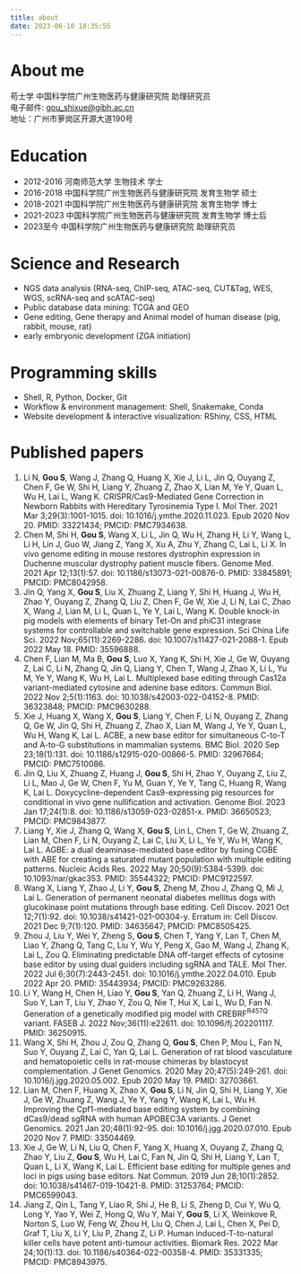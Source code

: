 ```yaml
---
title: about
date: 2023-06-10 18:35:55
---
```

# About me

苟士学  中国科学院广州生物医药与健康研究院  助理研究员 \
电子邮件: gou_shixue@gibh.ac.cn \
地址：广州市萝岗区开源大道190号

# Education

- 2012-2016    河南师范大学  生物技术   学士
- 2016-2018    中国科学院广州生物医药与健康研究院  发育生物学   硕士
- 2018-2021    中国科学院广州生物医药与健康研究院  发育生物学   博士
- 2021-2023    中国科学院广州生物医药与健康研究院  发育生物学   博士后
- 2023至今      中国科学院广州生物医药与健康研究院   助理研究员

# Science and Research

- NGS data analysis (RNA-seq, ChIP-seq, ATAC-seq, CUT&Tag, WES, WGS, scRNA-seq and scATAC-seq)
- Public database data mining: TCGA and GEO
- Gene editing, Gene therapy and Animal model of human disease (pig, rabbit, mouse, rat)
- early embryonic development (ZGA initiation)

# Programming skills

- Shell, R, Python, Docker, Git
- Workflow & environment management: Shell, Snakemake, Conda
- Website development & interactive visualization: RShiny, CSS, HTML

# Published papers

1. Li N, **Gou S**, Wang J, Zhang Q, Huang X, Xie J, Li L, Jin Q, Ouyang Z, Chen F, Ge W, Shi H, Liang Y, Zhuang Z, Zhao X, Lian M, Ye Y, Quan L, Wu H, Lai L, Wang K. CRISPR/Cas9-Mediated Gene Correction in Newborn Rabbits with Hereditary Tyrosinemia Type I. Mol Ther. 2021 Mar 3;29(3):1001-1015. doi: 10.1016/j.ymthe.2020.11.023. Epub 2020 Nov 20. PMID: 33221434; PMCID: PMC7934638.
2. Chen M, Shi H, **Gou S**, Wang X, Li L, Jin Q, Wu H, Zhang H, Li Y, Wang L, Li H, Lin J, Guo W, Jiang Z, Yang X, Xu A, Zhu Y, Zhang C, Lai L, Li X. In vivo genome editing in mouse restores dystrophin expression in Duchenne muscular dystrophy patient muscle fibers. Genome Med. 2021 Apr 12;13(1):57. doi: 10.1186/s13073-021-00876-0. PMID: 33845891; PMCID: PMC8042958.
3. Jin Q, Yang X, **Gou S**, Liu X, Zhuang Z, Liang Y, Shi H, Huang J, Wu H, Zhao Y, Ouyang Z, Zhang Q, Liu Z, Chen F, Ge W, Xie J, Li N, Lai C, Zhao X, Wang J, Lian M, Li L, Quan L, Ye Y, Lai L, Wang K. Double knock-in pig models with elements of binary Tet-On and phiC31 integrase systems for controllable and switchable gene expression. Sci China Life Sci. 2022 Nov;65(11):2269-2286. doi: 10.1007/s11427-021-2088-1. Epub 2022 May 18. PMID: 35596888.
4. Chen F, Lian M, Ma B, **Gou S**, Luo X, Yang K, Shi H, Xie J, Ge W, Ouyang Z, Lai C, Li N, Zhang Q, Jin Q, Liang Y, Chen T, Wang J, Zhao X, Li L, Yu M, Ye Y, Wang K, Wu H, Lai L. Multiplexed base editing through Cas12a variant-mediated cytosine and adenine base editors. Commun Biol. 2022 Nov 2;5(1):1163. doi: 10.1038/s42003-022-04152-8. PMID: 36323848; PMCID: PMC9630288.
5. Xie J, Huang X, Wang X, **Gou S**, Liang Y, Chen F, Li N, Ouyang Z, Zhang Q, Ge W, Jin Q, Shi H, Zhuang Z, Zhao X, Lian M, Wang J, Ye Y, Quan L, Wu H, Wang K, Lai L. ACBE, a new base editor for simultaneous C-to-T and A-to-G substitutions in mammalian systems. BMC Biol. 2020 Sep 23;18(1):131. doi: 10.1186/s12915-020-00866-5. PMID: 32967664; PMCID: PMC7510086.
6. Jin Q, Liu X, Zhuang Z, Huang J, **Gou S**, Shi H, Zhao Y, Ouyang Z, Liu Z, Li L, Mao J, Ge W, Chen F, Yu M, Guan Y, Ye Y, Tang C, Huang R, Wang K, Lai L. Doxycycline-dependent Cas9-expressing pig resources for conditional in vivo gene nullification and activation. Genome Biol. 2023 Jan 17;24(1):8. doi: 10.1186/s13059-023-02851-x. PMID: 36650523; PMCID: PMC9843877.
7. Liang Y, Xie J, Zhang Q, Wang X, **Gou S**, Lin L, Chen T, Ge W, Zhuang Z, Lian M, Chen F, Li N, Ouyang Z, Lai C, Liu X, Li L, Ye Y, Wu H, Wang K, Lai L. AGBE: a dual deaminase-mediated base editor by fusing CGBE with ABE for creating a saturated mutant population with multiple editing patterns. Nucleic Acids Res. 2022 May 20;50(9):5384-5399. doi: 10.1093/nar/gkac353. PMID: 35544322; PMCID: PMC9122597.
8. Wang X, Liang Y, Zhao J, Li Y, **Gou S**, Zheng M, Zhou J, Zhang Q, Mi J, Lai L. Generation of permanent neonatal diabetes mellitus dogs with glucokinase point mutations through base editing. Cell Discov. 2021 Oct 12;7(1):92. doi: 10.1038/s41421-021-00304-y. Erratum in: Cell Discov. 2021 Dec 9;7(1):120. PMID: 34635647; PMCID: PMC8505425.
9. Zhou J, Liu Y, Wei Y, Zheng S, **Gou S**, Chen T, Yang Y, Lan T, Chen M, Liao Y, Zhang Q, Tang C, Liu Y, Wu Y, Peng X, Gao M, Wang J, Zhang K, Lai L, Zou Q. Eliminating predictable DNA off-target effects of cytosine base editor by using dual guiders including sgRNA and TALE. Mol Ther. 2022 Jul 6;30(7):2443-2451. doi: 10.1016/j.ymthe.2022.04.010. Epub 2022 Apr 20. PMID: 35443934; PMCID: PMC9263286.
10. Li Y, Wang H, Chen H, Liao Y, **Gou S**, Yan Q, Zhuang Z, Li H, Wang J, Suo Y, Lan T, Liu Y, Zhao Y, Zou Q, Nie T, Hui X, Lai L, Wu D, Fan N. Generation of a genetically modified pig model with CREBRF<sup>R457Q</sup> variant. FASEB J. 2022 Nov;36(11):e22611. doi: 10.1096/fj.202201117. PMID: 36250915.
11. Wang X, Shi H, Zhou J, Zou Q, Zhang Q, **Gou S**, Chen P, Mou L, Fan N, Suo Y, Ouyang Z, Lai C, Yan Q, Lai L. Generation of rat blood vasculature and hematopoietic cells in rat-mouse chimeras by blastocyst complementation. J Genet Genomics. 2020 May 20;47(5):249-261. doi: 10.1016/j.jgg.2020.05.002. Epub 2020 May 19. PMID: 32703661.
12. Lian M, Chen F, Huang X, Zhao X, **Gou S**, Li N, Jin Q, Shi H, Liang Y, Xie J, Ge W, Zhuang Z, Wang J, Ye Y, Yang Y, Wang K, Lai L, Wu H. Improving the Cpf1-mediated base editing system by combining dCas9/dead sgRNA with human APOBEC3A variants. J Genet Genomics. 2021 Jan 20;48(1):92-95. doi: 10.1016/j.jgg.2020.07.010. Epub 2020 Nov 7. PMID: 33504469.
13. Xie J, Ge W, Li N, Liu Q, Chen F, Yang X, Huang X, Ouyang Z, Zhang Q, Zhao Y, Liu Z, **Gou S**, Wu H, Lai C, Fan N, Jin Q, Shi H, Liang Y, Lan T, Quan L, Li X, Wang K, Lai L. Efficient base editing for multiple genes and loci in pigs using base editors. Nat Commun. 2019 Jun 28;10(1):2852. doi: 10.1038/s41467-019-10421-8. PMID: 31253764; PMCID: PMC6599043.
14. Jiang Z, Qin L, Tang Y, Liao R, Shi J, He B, Li S, Zheng D, Cui Y, Wu Q, Long Y, Yao Y, Wei Z, Hong Q, Wu Y, Mai Y, **Gou S**, Li X, Weinkove R, Norton S, Luo W, Feng W, Zhou H, Liu Q, Chen J, Lai L, Chen X, Pei D, Graf T, Liu X, Li Y, Liu P, Zhang Z, Li P. Human induced-T-to-natural killer cells have potent anti-tumour activities. Biomark Res. 2022 Mar 24;10(1):13. doi: 10.1186/s40364-022-00358-4. PMID: 35331335; PMCID: PMC8943975.
